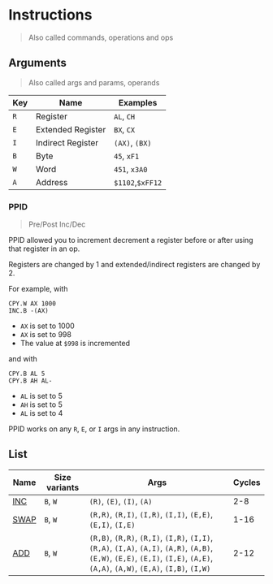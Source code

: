 # Instructions

> Also called commands, operations and ops

## Arguments

> Also called args and params, operands

|Key|Name|Examples|
|---|---|---|
|`R`|Register|`AL`, `CH`|
|`E`|Extended Register|`BX`, `CX`|
|`I`|Indirect Register|`(AX)`, `(BX)`|
|`B`|Byte|`45`, `xF1`|
|`W`|Word|`451`, `x3A0`|
|`A`|Address|`$1102`,`$xFF12`|

### PPID

> Pre/Post Inc/Dec

PPID allowed you to increment decrement a register before or after using that register in an op.

Registers are changed by 1 and extended/indirect registers are changed by 2.

For example, with
```
CPY.W AX 1000
INC.B -(AX)
```
- `AX` is set to 1000
- `AX` is set to 998
- The value at `$998` is incremented 

and with
```
CPY.B AL 5
CPY.B AH AL-
```
- `AL` is set to 5
- `AH` is set to 5
- `AL` is set to 4

PPID works on any `R`, `E`, or `I` args in any instruction.


## List

|Name|Size variants|Args|Cycles|
|----|---|---|---|
|[INC](./ops/inc.md)|`B`, `W`|`(R)`, `(E)`, `(I)`, `(A)`|2-8|
|[SWAP](./ops/swap.md)|`B`, `W`|`(R,R)`, `(R,I)`, `(I,R)`, `(I,I)`, `(E,E)`, `(E,I)`, `(I,E)`|1-16|
|[ADD](./ops/add.md)|`B`, `W`|`(R,B)`, `(R,R)`, `(R,I)`, `(I,R)`, `(I,I)`, `(R,A)`, `(I,A)`, `(A,I)`, `(A,R)`, `(A,B)`, `(E,W)`, `(E,E)`, `(E,I)`, `(I,E)`, `(A,E)`, `(A,A)`, `(A,W)`, `(E,A)`, `(I,B)`, `(I,W)`|2-12|